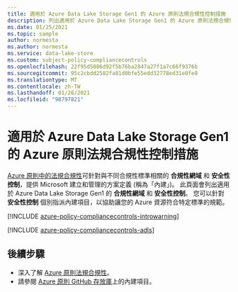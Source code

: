 ```yaml
---
title: 適用於 Azure Data Lake Storage Gen1 的 Azure 原則法規合規性控制措施
description: 列出適用於 Azure Data Lake Storage Gen1 的 Azure 原則法規合規性控制措施。 這些內建原則定義提供管理 Azure 資源合規性的常見方法。
ms.date: 01/25/2021
ms.topic: sample
author: normesta
ms.author: normesta
ms.service: data-lake-store
ms.custom: subject-policy-compliancecontrols
ms.openlocfilehash: 22f95d5086d92f5b76ba2847a27f1a7c66f9376b
ms.sourcegitcommit: 95c2cbdd2582fa81d0bfe55edd32778ed31e0fe8
ms.translationtype: MT
ms.contentlocale: zh-TW
ms.lasthandoff: 01/26/2021
ms.locfileid: "98797821"
---
```

# <a name="azure-policy-regulatory-compliance-controls-for-azure-data-lake-storage-gen1"></a>適用於 Azure Data Lake Storage Gen1 的 Azure 原則法規合規性控制措施

[Azure 原則中的法規合規性](../governance/policy/concepts/regulatory-compliance.md)可針對與不同合規性標準相關的 **合規性網域** 和 **安全性控制**，提供 Microsoft 建立和管理的方案定義 (稱為「內建」)。 此頁面會列出適用於 Azure Data Lake Storage Gen1 的 **合規性網域** 和 **安全性控制**。
您可以針對 **安全性控制** 個別指派內建項目，以協助讓您的 Azure 資源符合特定標準的規範。

[!INCLUDE [azure-policy-compliancecontrols-introwarning](../../includes/policy/standards/intro-warning.md)]

[!INCLUDE [azure-policy-compliancecontrols-adls](../../includes/policy/standards/byrp/microsoft.datalakestore.md)]

## <a name="next-steps"></a>後續步驟

- 深入了解 [Azure 原則法規合規性](../governance/policy/concepts/regulatory-compliance.md)。
- 請參閱 [Azure 原則 GitHub 存放庫](https://github.com/Azure/azure-policy)上的內建項目。
